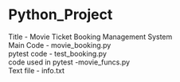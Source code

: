 # Python_Project
Title - Movie Ticket Booking Management System<br/>
Main Code - movie_booking.py<br/>
pytest code - test_booking.py<br/>
code used in pytest -movie_funcs.py<br/>
Text file - info.txt<br/>
